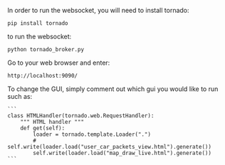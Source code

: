 In order to run the websocket, you will need to install tornado:

    pip install tornado

to run the websocket:

    python tornado_broker.py

Go to your web browser and enter:

    http://localhost:9090/






To change the GUI, simply comment out which gui you would like to run such as:

    ```
    class HTMLHandler(tornado.web.RequestHandler):
        """ HTML handler """
        def get(self):
            loader = tornado.template.Loader(".")
            # self.write(loader.load("user_car_packets_view.html").generate())
            self.write(loader.load("map_draw_live.html").generate())
    ```

